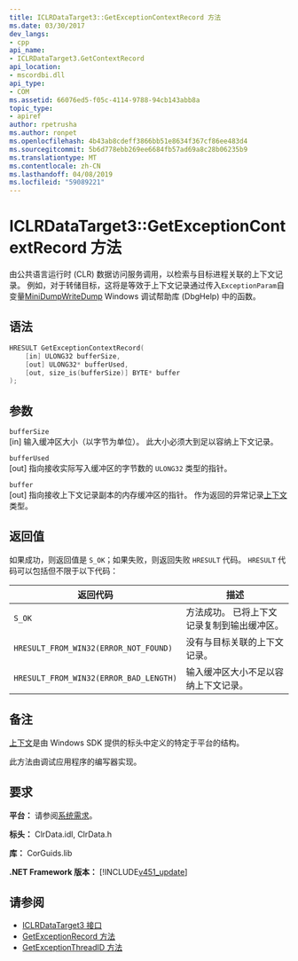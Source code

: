 ```yaml
---
title: ICLRDataTarget3::GetExceptionContextRecord 方法
ms.date: 03/30/2017
dev_langs:
- cpp
api_name:
- ICLRDataTarget3.GetContextRecord
api_location:
- mscordbi.dll
api_type:
- COM
ms.assetid: 66076ed5-f05c-4114-9788-94cb143abb8a
topic_type:
- apiref
author: rpetrusha
ms.author: ronpet
ms.openlocfilehash: 4b43ab8cdeff3866bb51e8634f367cf86ee483d4
ms.sourcegitcommit: 5b6d778ebb269ee6684fb57ad69a8c28b06235b9
ms.translationtype: MT
ms.contentlocale: zh-CN
ms.lasthandoff: 04/08/2019
ms.locfileid: "59089221"
---
```

# <a name="iclrdatatarget3getexceptioncontextrecord-method"></a>ICLRDataTarget3::GetExceptionContextRecord 方法
由公共语言运行时 (CLR) 数据访问服务调用，以检索与目标进程关联的上下文记录。 例如，对于转储目标，这将是等效于上下文记录通过传入`ExceptionParam`自变量[MiniDumpWriteDump](/windows/desktop/api/minidumpapiset/nf-minidumpapiset-minidumpwritedump) Windows 调试帮助库 (DbgHelp) 中的函数。  
  
## <a name="syntax"></a>语法  
  
```cpp  
HRESULT GetExceptionContextRecord(  
    [in] ULONG32 bufferSize,  
    [out] ULONG32* bufferUsed,  
    [out, size_is(bufferSize)] BYTE* buffer  
);  
```  
  
## <a name="parameters"></a>参数  
 `bufferSize`  
 [in] 输入缓冲区大小（以字节为单位）。 此大小必须大到足以容纳上下文记录。  
  
 `bufferUsed`  
 [out] 指向接收实际写入缓冲区的字节数的 `ULONG32` 类型的指针。  
  
 `buffer`  
 [out] 指向接收上下文记录副本的内存缓冲区的指针。 作为返回的异常记录[上下文](/windows/desktop/api/winnt/ns-winnt-_arm64_nt_context)类型。  
  
## <a name="return-value"></a>返回值  
 如果成功，则返回值是 `S_OK`；如果失败，则返回失败 `HRESULT` 代码。 `HRESULT` 代码可以包括但不限于以下代码：  
  
|返回代码|描述|  
|-----------------|-----------------|  
|`S_OK`|方法成功。 已将上下文记录复制到输出缓冲区。|  
|`HRESULT_FROM_WIN32(ERROR_NOT_FOUND)`|没有与目标关联的上下文记录。|  
|`HRESULT_FROM_WIN32(ERROR_BAD_LENGTH)`|输入缓冲区大小不足以容纳上下文记录。|  
  
## <a name="remarks"></a>备注  
 [上下文](/windows/desktop/api/winnt/ns-winnt-_arm64_nt_context)是由 Windows SDK 提供的标头中定义的特定于平台的结构。  
  
 此方法由调试应用程序的编写器实现。  
  
## <a name="requirements"></a>要求  
 **平台：** 请参阅[系统需求](../../../../docs/framework/get-started/system-requirements.md)。  
  
 **标头：** ClrData.idl, ClrData.h  
  
 **库：** CorGuids.lib  
  
 **.NET Framework 版本：** [!INCLUDE[v451_update](../../../../includes/net-current-v451-nov-plus.md)]  
  
## <a name="see-also"></a>请参阅

- [ICLRDataTarget3 接口](../../../../docs/framework/unmanaged-api/debugging/iclrdatatarget3-interface.md)
- [GetExceptionRecord 方法](../../../../docs/framework/unmanaged-api/debugging/iclrdatatarget3-getexceptionrecord-method.md)
- [GetExceptionThreadID 方法](../../../../docs/framework/unmanaged-api/debugging/iclrdatatarget3-getexceptionthreadid-method.md)
